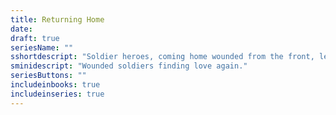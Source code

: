 ```yaml
---
title: Returning Home
date: 
draft: true
seriesName: ""
sshortdescript: "Soldier heroes, coming home wounded from the front, learning to love again and find new meaning in their lives."
sminidescript: "Wounded soldiers finding love again."
seriesButtons: ""
includeinbooks: true
includeinseries: true
---
```


